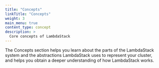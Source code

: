 ```yaml
---
title: "Concepts"
linkTitle: "Concepts"
weight: 3
main_menu: true
content_type: concept
description: >
  Core concepts of LambdaStack
---
```


The Concepts section helps you learn about the parts of the LambdaStack system and the abstractions LambdaStack uses to represent your cluster, and helps you obtain a deeper understanding of how LambdaStack works.
